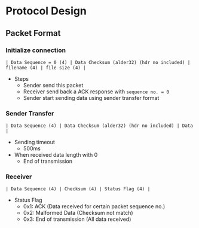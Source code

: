 # Protocol Design
## Packet Format

### Initialize connection
```
| Data Sequence = 0 (4) | Data Checksum (alder32) (hdr no included) | filename (4) | file size (4) |
```

- Steps
    - Sender send this packet
    - Receiver send back a ACK response with `sequence no. = 0`
    - Sender start sending data using sender transfer format

### Sender Transfer
```
| Data Sequence (4) | Data Checksum (alder32) (hdr no included) | Data |
```

- Sending timeout
    - 500ms
- When received data length with 0
    - End of transmission

### Receiver

```
| Data Sequence (4) | Checksum (4) | Status Flag (4) |
```
- Status Flag
    - 0x1: ACK (Data received for certain packet sequence no.)
    - 0x2: Malformed Data (Checksum not match)
    - 0x3: End of transmission (All data received)
